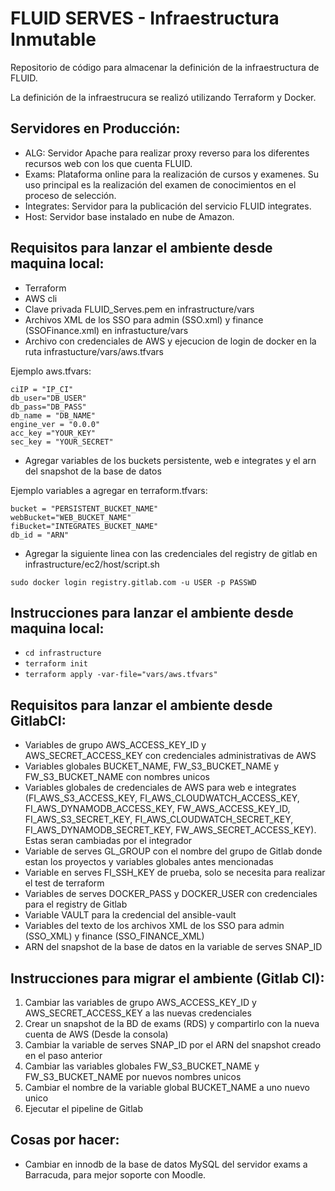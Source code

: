 FLUID SERVES - Infraestructura Inmutable
============

Repositorio de código para almacenar la definición de la infraestructura de FLUID.

La definición de la infraestrucura se realizó utilizando Terraform y Docker.

Servidores en Producción:
------------

  * ALG: Servidor Apache para realizar proxy reverso para los diferentes recursos web con los que cuenta FLUID.
  * Exams: Plataforma online para la realización de cursos y examenes. Su uso principal es la realización del examen de conocimientos en el proceso de selección.
  * Integrates: Servidor para la publicación del servicio FLUID integrates.
  * Host: Servidor base instalado en nube de Amazon.

Requisitos para lanzar el ambiente desde maquina local:
------------

  * Terraform
  * AWS cli
  * Clave privada FLUID_Serves.pem en infrastructure/vars
  * Archivos XML de los SSO para admin (SSO.xml) y finance (SSOFinance.xml) en infrastucture/vars
  * Archivo con credenciales de AWS y ejecucion de login de docker en la ruta infrastucture/vars/aws.tfvars

  Ejemplo aws.tfvars:
  ```
  ciIP = "IP_CI"
  db_user="DB_USER"
  db_pass="DB_PASS"
  db_name = "DB_NAME"
  engine_ver = "0.0.0"
  acc_key ="YOUR_KEY"
  sec_key = "YOUR_SECRET"

  ```

  * Agregar variables de los buckets persistente, web e integrates y el arn del snapshot de la base de datos

  Ejemplo variables a agregar en terraform.tfvars:
  ```
  bucket = "PERSISTENT_BUCKET_NAME"
  webBucket="WEB_BUCKET_NAME"
  fiBucket="INTEGRATES_BUCKET_NAME"
  db_id = "ARN"

  ```

  * Agregar la siguiente linea con las credenciales del registry de gitlab en infrastructure/ec2/host/script.sh

  ```
  sudo docker login registry.gitlab.com -u USER -p PASSWD

  ```

Instrucciones para lanzar el ambiente desde maquina local:
------------
  * ```cd infrastructure```
  * ```terraform init```
  * ```terraform apply -var-file="vars/aws.tfvars"```


Requisitos para lanzar el ambiente desde GitlabCI:
------------

  * Variables de grupo AWS_ACCESS_KEY_ID y AWS_SECRET_ACCESS_KEY con credenciales administrativas de AWS
  * Variables globales BUCKET_NAME, FW_S3_BUCKET_NAME y FW_S3_BUCKET_NAME con nombres unicos
  * Variables globales de credenciales de AWS para web e integrates (FI_AWS_S3_ACCESS_KEY, FI_AWS_CLOUDWATCH_ACCESS_KEY, FI_AWS_DYNAMODB_ACCESS_KEY, FW_AWS_ACCESS_KEY_ID, FI_AWS_S3_SECRET_KEY, FI_AWS_CLOUDWATCH_SECRET_KEY, FI_AWS_DYNAMODB_SECRET_KEY, FW_AWS_SECRET_ACCESS_KEY). Estas seran cambiadas por el integrador
  * Variable de serves GL_GROUP con el nombre del grupo de Gitlab donde estan los proyectos y variables globales antes mencionadas
  * Variable en serves FI_SSH_KEY de prueba, solo se necesita para realizar el test de terraform
  * Variables de serves DOCKER_PASS y DOCKER_USER con credenciales para el registry de Gitlab
  * Variable VAULT para la credencial del ansible-vault
  * Variables del texto de los archivos XML de los SSO para admin (SSO_XML) y finance (SSO_FINANCE_XML)
  * ARN del snapshot de la base de datos en la variable de serves SNAP_ID


Instrucciones para migrar el ambiente (Gitlab CI):
------------

  1. Cambiar las variables de grupo AWS_ACCESS_KEY_ID y AWS_SECRET_ACCESS_KEY a las nuevas credenciales
  2. Crear un snapshot de la BD de exams (RDS) y compartirlo con la nueva cuenta de AWS (Desde la consola)
  3. Cambiar la variable de serves SNAP_ID por el ARN del snapshot creado en el paso anterior
  4. Cambiar las variables globales FW_S3_BUCKET_NAME y FW_S3_BUCKET_NAME por nuevos nombres unicos
  5. Cambiar el nombre de la variable global BUCKET_NAME a uno nuevo unico
  6. Ejecutar el pipeline de Gitlab

Cosas por hacer:
------------

  * Cambiar en innodb de la base de datos MySQL del servidor exams a Barracuda, para mejor soporte con Moodle.
